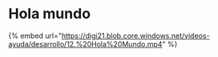 # Hola mundo

{% embed url="https://digi21.blob.core.windows.net/videos-ayuda/desarrollo/12.%20Hola%20Mundo.mp4" %}



